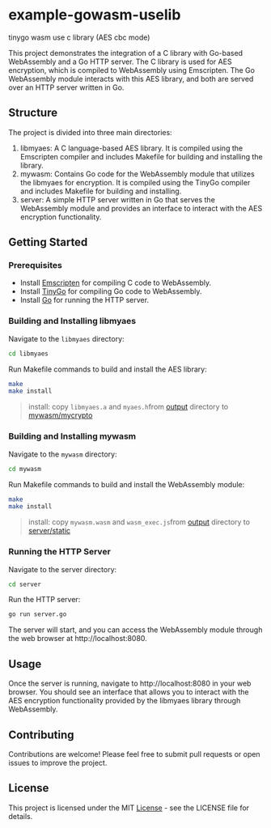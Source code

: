 # example-gowasm-uselib
tinygo wasm use c library (AES cbc mode)

This project demonstrates the integration of a C library with Go-based WebAssembly and a Go HTTP server. The C library is used for AES encryption, which is compiled to WebAssembly using Emscripten. The Go WebAssembly module interacts with this AES library, and both are served over an HTTP server written in Go.

## Structure

The project is divided into three main directories:

1. libmyaes: A C language-based AES library. It is compiled using the Emscripten compiler and includes Makefile for building and installing the library.
2. mywasm: Contains Go code for the WebAssembly module that utilizes the libmyaes for encryption. It is compiled using the TinyGo compiler and includes Makefile for building and installing.
3. server: A simple HTTP server written in Go that serves the WebAssembly module and provides an interface to interact with the AES encryption functionality.

## Getting Started

### Prerequisites

- Install [Emscripten](https://emscripten.org/docs/getting_started/downloads.html) for compiling C code to WebAssembly.
- Install [TinyGo](https://tinygo.org/getting-started/install/) for compiling Go code to WebAssembly.
- Install [Go](https://golang.org/doc/install) for running the HTTP server.

### Building and Installing libmyaes

Navigate to the `libmyaes` directory:

```bash
cd libmyaes
```

Run Makefile commands to build and install the AES library:

```bash
make
make install
```
> install: copy `libmyaes.a` and `myaes.h`from [output](./output/) directory to [mywasm/mycrypto](./mywasm/mycrypto)

### Building and Installing mywasm

Navigate to the `mywasm` directory:

```bash
cd mywasm
```

Run Makefile commands to build and install the WebAssembly module:

```bash
make
make install
```
> install: copy `mywasm.wasm` and `wasm_exec.js`from [output](./output/) directory to [server/static](./server/static)

### Running the HTTP Server

Navigate to the server directory:

```bash
cd server
```

Run the HTTP server:

```bash
go run server.go
```

The server will start, and you can access the WebAssembly module through the web browser at http://localhost:8080.

## Usage

Once the server is running, navigate to http://localhost:8080 in your web browser. You should see an interface that allows you to interact with the AES encryption functionality provided by the libmyaes library through WebAssembly.

## Contributing

Contributions are welcome! Please feel free to submit pull requests or open issues to improve the project.

## License

This project is licensed under the MIT [License](./LICENSE) - see the LICENSE file for details.